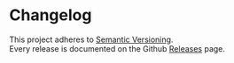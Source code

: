 # Changelog

This project adheres to [Semantic Versioning](http://semver.org/).  
Every release is documented on the Github [Releases](https://github.com/robinvdvleuten/shvl/releases) page.
